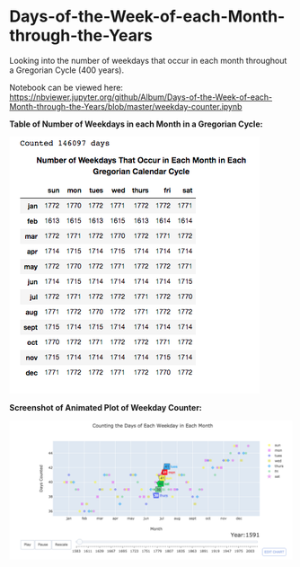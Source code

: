 # Days-of-the-Week-of-each-Month-through-the-Years
Looking into the number of weekdays that occur in each month throughout a Gregorian Cycle (400 years).

Notebook can be viewed here: https://nbviewer.jupyter.org/github/Album/Days-of-the-Week-of-each-Month-through-the-Years/blob/master/weekday-counter.ipynb

**Table of Number of Weekdays in each Month in a Gregorian Cycle:**

![Table of Number of Weekdays in each Month in a Gregorian Cycle](images/gregorian-table.png)

**Screenshot of Animated Plot of Weekday Counter:**

![Screenshot of Animated Plot of Weekday Counter](images/screenshot-1591.png)
